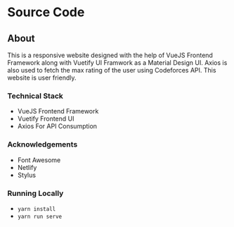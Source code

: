 # Source Code

## About
This is a responsive website designed with the help of VueJS Frontend Framework along with Vuetify UI Framwork as a Material Design UI. Axios is also used to fetch the max rating of the user using Codeforces API.
This website is user friendly.

### Technical Stack
- VueJS Frontend Framework
- Vuetify Frontend UI
- Axios For API Consumption

### Acknowledgements
- Font Awesome
- Netlify
- Stylus

### Running Locally
- `yarn install`
- `yarn run serve`